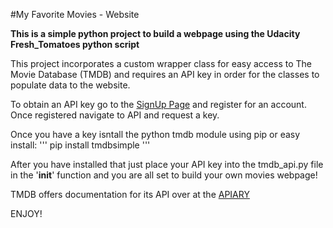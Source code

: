 #My Favorite Movies - Website

**This is a simple python project to build a webpage using the Udacity Fresh_Tomatoes python script**

This project incorporates a custom wrapper class for easy access to The Movie Database (TMDB)
and requires an API key in order for the classes to populate data to the website.

To obtain an API key go to the [SignUp Page](https://www.themoviedb.org/account/signup) 
and register for an account. Once registered navigate to API and request a key.

Once you have a key isntall the python tmdb module using pip or easy install:
'''
pip install tmdbsimple
'''

After you have installed that just place your API key into the tmdb_api.py file
in the '__init__' function and you are all set to build your own movies webpage!

TMDB offers documentation for its API over at the [APIARY](http://docs.themoviedb.apiary.io/)

ENJOY!
